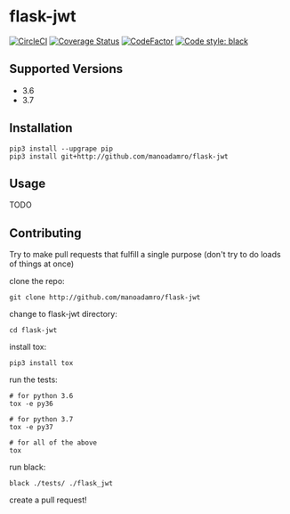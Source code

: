 # flask-jwt
[![CircleCI](https://circleci.com/gh/manoadamro/flask-jwt.svg?style=svg)](https://circleci.com/gh/manoadamro/flask-jwt)
[![Coverage Status](https://coveralls.io/repos/github/manoadamro/flask-jwt/badge.svg?branch=refactor)](https://coveralls.io/github/manoadamro/flask-jwt?branch=master)
[![CodeFactor](https://www.codefactor.io/repository/github/manoadamro/flask-jwt/badge)](https://www.codefactor.io/repository/github/manoadamro/flask-jwt)
[![Code style: black](https://img.shields.io/badge/code%20style-black-000000.svg)](https://github.com/ambv/black)

## Supported Versions

- 3.6
- 3.7

## Installation

```
pip3 install --upgrape pip
pip3 install git+http://github.com/manoadamro/flask-jwt
```

## Usage

TODO


## Contributing

Try to make pull requests that fulfill a single purpose (don't try to do loads of things at once)

clone the repo:
```
git clone http://github.com/manoadamro/flask-jwt
```

change to flask-jwt directory:
```
cd flask-jwt
```

install tox:
```
pip3 install tox
```

run the tests:
```
# for python 3.6
tox -e py36

# for python 3.7
tox -e py37

# for all of the above
tox
```

run black:
```
black ./tests/ ./flask_jwt
```

create a pull request!
